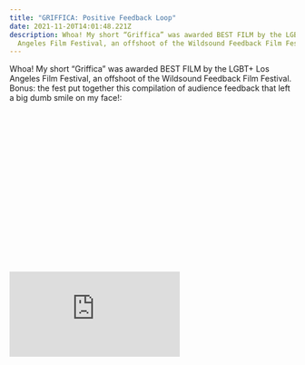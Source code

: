 ```yaml
---
title: "GRIFFICA: Positive Feedback Loop"
date: 2021-11-20T14:01:48.221Z
description: Whoa! My short “Griffica” was awarded BEST FILM by the LGBT+ Los
  Angeles Film Festival, an offshoot of the Wildsound Feedback Film Festival.
---
```

Whoa! My short “Griffica” was awarded BEST FILM by the LGBT+ Los Angeles Film Festival, an offshoot of the Wildsound Feedback Film Festival. Bonus: the fest put together this compilation of audience feedback that left a big dumb smile on my face!:

<div class="relative" style="padding: 56.25% 0 0 0;">
  <iframe 
    src="https://player.vimeo.com/video/647617521?h=910ed0cd56" 
    title="Video player" 
    class="absolute top-0 left-0 w-full h-full"
    frameborder="0" 
    allowfullscreen
  ></iframe>
</div>